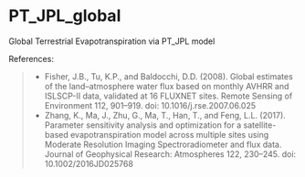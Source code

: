 # PT_JPL_global
Global Terrestrial Evapotranspiration via PT_JPL model



References:

> - Fisher, J.B., Tu, K.P., and Baldocchi, D.D. (2008). Global estimates of the land–atmosphere water flux based on monthly AVHRR and ISLSCP-II data, validated at 16 FLUXNET sites. Remote Sensing of Environment 112, 901–919. doi: 10.1016/j.rse.2007.06.025
> - Zhang, K., Ma, J., Zhu, G., Ma, T., Han, T., and Feng, L.L. (2017). Parameter sensitivity analysis and optimization for a satellite-based evapotranspiration model across multiple sites using Moderate Resolution Imaging Spectroradiometer and flux data. Journal of Geophysical Research: Atmospheres 122, 230–245. doi: 10.1002/2016JD025768

